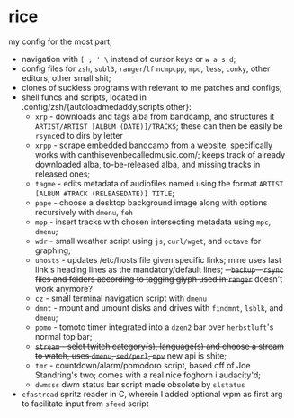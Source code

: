# rice
my config for the most part;
- navigation with `[ ; ' \` instead of cursor keys or `w a s d`;
- config files for `zsh`, `subl3`, `ranger`/`lf` `ncmpcpp`, `mpd`, `less`, `conky`, other editors, other small shit;
- clones of suckless programs with relevant to me patches and configs;
- shell funcs and scripts, located in .config/zsh/{autoloadmedaddy,scripts,other}:
  - `xrp` - downloads and tags alba from bandcamp, and structures it `ARTIST/ARTIST [ALBUM (DATE)]/TRACKS`; these can then be easily be `rsync`ed to dirs by letter
  - `xrpp` - scrape embedded bandcamp from a website, specifically works with canthisevenbecalledmusic.com/; keeps track of already downloaded alba, to-be-released alba, and missing tracks in released ones;
  - `tagme` - edits metadata of audiofiles named using the format `ARTIST [ALBUM #TRACK (RELEASEDATE)] TITLE`;
  - `pape` - choose a desktop background image along with options recursively with `dmenu`, `feh`
  - `mpp` - insert tracks with chosen intersecting metadata using `mpc`, `dmenu`;
  - `wdr` - small weather script using `js`, `curl/wget`, and `octave` for graphing;
  - `uhosts` - updates /etc/hosts file given specific links; mine uses last link's heading lines as the mandatory/default lines;
  ~~- `backup` -  `rsync` files and folders according to tagging glyph used in `ranger`~~ doesn't work anymore?
  - `cz` - small terminal navigation script with `dmenu`
  - `dmnt` - mount and umount disks and drives with `findmnt`, `lsblk`, and `dmenu`;
  - `pomo` - tomoto timer integrated into a `dzen2` bar over `herbstluft`'s normal top bar;
  - ~~`stream` - selct twitch category(s), language(s) and choose a stream to watch, uses `dmenu`, `sed/perl`, `mpv`~~ new api is shite;
  - `tmr` - countdown/alarm/pomodoro script, based off of Joe Standring's two; comes with a real nice foghorn i audacity'd;
  - `dwmsss` dwm status bar script made obsolete by `slstatus` 
- `cfastread` spritz reader in C, wherein I added optional wpm as first arg to facilitate input from `sfeed` script 
